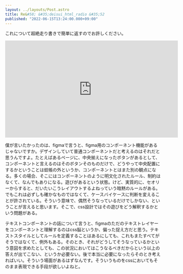 ```yaml
---
layout: ../layouts/Post.astro
title: Re&#58; &#35;deisui_html_radio &#35;52
published: "2022-06-15T13:24:00.000+09:00"
---
```


これについて超絶走り書きで簡単に返すのでお許しください。

<iframe class="aspect-video" width="560" height="315" src="https://www.youtube.com/embed/DxoANgf4Oto?start=449" title="YouTube video player" frameborder="0" allow="accelerometer; autoplay; clipboard-write; encrypted-media; gyroscope; picture-in-picture" allowfullscreen></iframe>

僕が言いたかったのは、figmaで言うと、figma用のコンポーネント機能があるじゃないですか。デザインしていて普通コンポーネントだと考えるのはそれだと思うんですよ。たとえばあるページに、中央揃えになったボタンがあるとして、コンポーネントと言えるのはそのボタンそのものだけで、どうやって中央配置にするかということは蚊帳の外というか、コンポーネントとはまた別の観点になる。多くの場合、そこにはコンポーネントのように明文化されたルール、制約はなくて、なんでもありになる。遊びがあるという状態。けど、実質的に、セオリーからすると、だいたいこうレイアウトするよねっていう暗黙のルールがある。でもこれは必ずしも確かなものではなくて、ケースバイケースに判断を変えることが許されている。そういう意味で、偶然そうなっているだけでしかない、ということが言えると思います。そこで、css設計ではその遊びをどう解釈するかという問題がある。

テキストコンポーネントの話について言うと、figmaのただのテキストレイヤーをコンポーネントと理解するのはcss脳というか、偏った捉え方だと思う。テキストスタイルとしてルールを定義することはあるにしても、これもまたすべてがそうではなくて、例外もある。そのとき、それがどうしてそうなっているかという意図を求めたとしても、この状況においてはこうなるべきだからという以上の答えが出てこない、というか必要ない。後で本当に必要になったらそのとき考えればいい。そういう場面があるはずなんです。そういうものをcssにおいてもそのまま表現できる手段が欲しいよねと。
